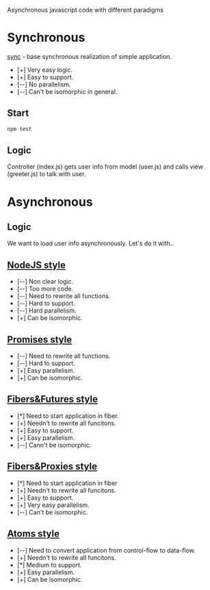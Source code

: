 Asynchronous javascript code with different paradigms

# Synchronous
[sync](https://github.com/nin-jin/async-js/compare/sync?diff=unified&name=sync) - base synchronous realization of simple application.

* [+] Very easy logic.
* [+] Easy to support.
* [--] No parallelism.
* [--] Can't be isomorphic in general.

## Start
```sh
npm test
```

## Logic

Controller (index.js) gets user info from model (user.js) and calls view (greeter.js) to talk with user.

# Asynchronous

## Logic

We want to load user info asynchronously. Let's do it with..

## [NodeJS style](https://github.com/nin-jin/async-js/compare/sync...async-nodejs?diff=split&name=async-nodejs)

* [--] Non clear logic. 
* [--] Too more code.
* [--] Need to rewrite all functions.
* [--] Hard to support.
* [--] Hard parallelism.
* [+] Can be isomorphic.

## [Promises style](https://github.com/nin-jin/async-js/compare/sync...async-promises)

* [--] Need to rewrite all functions.
* [--] Hard to support.
* [+] Easy parallelism.
* [+] Can be isomorphic.

## [Fibers&Futures style](https://github.com/nin-jin/async-js/compare/sync...async-fibers)

* [*] Need to start application in fiber.
* [+] Needn't to rewrite all funcitons.
* [+] Easy to support.
* [+] Easy parallelism.
* [--] Cann't be isomorphic.

## [Fibers&Proxies style](https://github.com/nin-jin/async-js/compare/sync...async-fibers-proxy)

* [*] Need to start application in fiber
* [+] Needn't to rewrite all funcitons.
* [+] Easy to support.
* [+] Very easy parallelism.
* [--] Can't be isomorphic.

## [Atoms style](https://github.com/nin-jin/async-js/compare/sync...async-atoms)

* [--] Need to convert application from control-flow to data-flow.
* [+] Needn't to rewrite all funcitons.
* [*] Medium to support.
* [+] Easy parallelism.
* [+] Can be isomorphic.
